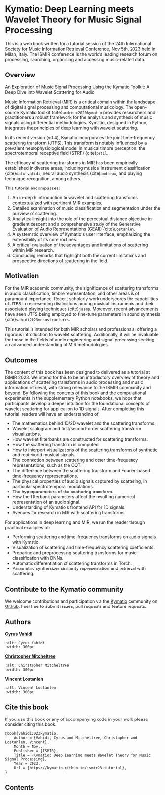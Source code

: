 Kymatio: Deep Learning meets Wavelet Theory for Music Signal Processing
=========================================================================

This is a web book written for a tutorial session of the 24th International Society for Music Information Retrieval Conference, Nov 5th, 2023 held in Milan, Italy. The ISMIR conference is the world’s leading research forum on processing, searching, organising and accessing music-related data.

Overview
-----------

An Exploration of Music Signal Processing Using the Kymatio Toolkit: A Deep Dive into Wavelet Scattering for Audio

Music Information Retrieval (MIR) is a critical domain within the landscape of digital signal processing and computational musicology. The open-source Kymatio toolkit {cite}`andreux2020kymatio` provides researchers and practitioners a robust framework for the analysis and synthesis of music signals using differential methodologies. Kymatio, designed in Python, integrates the principles of deep learning with wavelet scattering.

In its recent version (v0.4), Kymatio incorporates the joint time–frequency scattering transform (JTFS). This transform is notably influenced by a prevalent neurophysiological model in musical timbre perception: the spectrotemporal receptive field (STRF) {cite}`patil`.

The efficacy of scattering transforms in MIR has been empirically established in diverse areas, including musical instrument classification {cite}`dafx vahidi`, neural audio synthesis {cite}`andreux`, and playing technique recognition, among others.

This tutorial encompasses:

1. An in-depth introduction to wavelet and scattering transforms contextualized with pertinent MIR examples.
2. Detailed examination of music classification and segmentation under the purview of scattering.
3. Analytical insight into the role of the perceptual distance objective in gradient descent and a comprehensive study of the Generative Evaluation of Audio Representations (GEAR) {cite}`Lostanlen`.
4. A systematic overview of Kymatio's user interface, emphasizing the extensibility of its core routines.
5. A critical evaluation of the advantages and limitations of scattering within MIR research.
6. Concluding remarks that highlight both the current limitations and prospective directions of scattering in the field.

Motivation
-------------
For the MIR academic community, the significance of scattering transforms in audio classification, timbre representation, and other areas is of paramount importance. Recent scholarly work underscores the capabilities of JTFS in representing distinctions among musical instruments and their associated playing techniques {cite}`jasmp`. Moreover, recent advancements have seen JTFS being employed to fine-tune parameters in sound synthesis {cite}`vahidi2023mesostructures`.

This tutorial is intended for both MIR scholars and professionals, offering a rigorous introduction to wavelet scattering. Additionally, it will be invaluable for those in the fields of audio engineering and signal processing seeking an advanced understanding of MIR methodologies.

Outcomes
-----------
The content of this book has been designed to delivered as a tutorial at ISMIR 2023. 
We intend for this to be an introductory overview of theory and applications of scattering transforms in audio processing and music information retrieval, with strong relevance to the ISMIR community and beyond.
By following the contents of this book and the computational experiments in the supplementary Python notebooks, we hope that participants
develop a deeper intuition for the foundational concepts of wavelet scattering for application to 1D signals. 
After completing this tutorial, readers will have an understanding of:

* The mathematics behind 1D/2D wavelet and the scattering transforms.
* Wavelet scalogram and first/second-order scattering transform visualizations.
* How wavelet filterbanks are constructed for scattering transforms.
* How the scattering transform is computed.
* How to interpert visualizations of the scattering transforms of synthetic and real-world musical signals.
* The connection between scattering and other time-frequency representations, such as the CQT.
* The difference between the scattering transform and Fourier-based time-frequency representations.
* The physical properties of audio signals captured by scattering, in particular spectrotemporal modulations.
* The hyperparameters of the scattering transform.
* How the filterbank parameters affect the resulting numerical representation of an audio signal.
* Understanding of Kymatio's frontend API for 1D signals. 
* Avenues for research in MIR with scattering transforms.

For applications in deep learning and MIR, we run the reader through practical examples of: 

* Performing scattering and time-frequency transforms on audio signals with Kymatio.
* Visualization of scattering and time-frequency scattering coefficients.
* Preparing and preprocessing scattering transforms for music classification with DNNs.
* Automatic differentiation of scattering transforms in Torch.
* Parametric synthesizer similarity representation and retrieval with scattering.

Contribute to the Kymatio community
--------------------------------------
We welcome contributions and participation via the [Kymatio](kymat.io) community on [Github](https://github.com/kymatio/kymatio).
Feel free to submit issues, pull requests and feature requests.

Authors
----------

[**Cyrus Vahidi**](https://www.twitter.com/cyrusasfa) 
```{image} /assets/cv.jpeg
:alt: Cyrus Vahidi
:width: 300px
```

[**Christopher Mitcheltree**](https://christhetr.ee/) 
```{image} /assets/cm.jpeg
:alt: Chirstopher Mitcheltree
:width: 300px
```

[**Vincent Lostanlen**](https://lostanlencom) 
```{image} /assets/vl.jpeg
:alt: Vincent Lostanlen
:width: 300px
```

Cite this book
-----------------
If you use this book or any of accompanying code in your work please consider citing this book.

```
@book{vahidi2023kymatio,
    Author = {Vahidi, Cyrus and Mitcheltree, Christopher and Lostanlen, Vincent},
    Month = Nov.,
    Publisher = {ISMIR},
    Title = {Kymatio: Deep Learning meets Wavelet Theory for Music Signal Processing},
    Year = 2023,
    Url = {https://kymatio.github.io/ismir23-tutorial},
}
```

Contents
-----------
```{tableofcontents}
```
